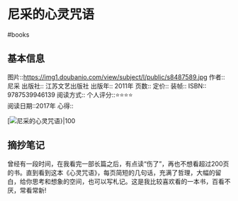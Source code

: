 ---
---

# 尼采的心灵咒语
#books 
## 基本信息

图片::https://img1.doubanio.com/view/subject/l/public/s8487589.jpg
作者:: 尼采
出版社:: 江苏文艺出版社
出版年:: 2011年
页数:: 
定价:: 
装帧:: 
ISBN:: 9787539946139
阅读方式::
个人评分::⭐⭐⭐⭐  
阅读日期::2017年
心得::

 [![尼采的心灵咒语}|100](https://img1.doubanio.com/view/subject/l/public/s8487589.jpg)

## 摘抄笔记

曾经有一段时间，在我看完一部长篇之后，有点读“伤了”，再也不想看超过200页的书。直到看到这本《心灵咒语》，每页简短的几句话，充满了哲理，大幅的留白，给你思考和想象的空间，也可以写札记。这是我比较喜欢看的一本书，百看不厌，常看常新!